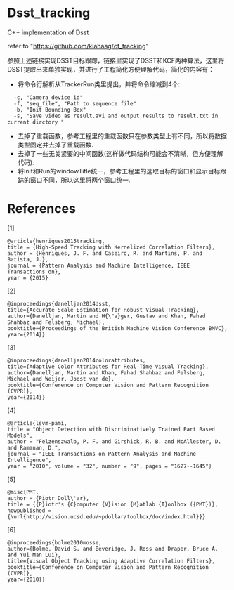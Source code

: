 # Dsst_tracking
C++ implementation of Dsst

refer to "https://github.com/klahaag/cf_tracking"

参照上述链接实现DSST目标跟踪，链接里实现了DSST和KCF两种算法，这里将DSST提取出来单独实现，并进行了工程简化方便理解代码，简化的内容有：
  *    将命令行解析从TrackerRun类里提出，并将命令缩减到4个:
  
      -c, "Camera device id"
      -f, "seq_file", "Path to sequence file"
      -b, "Init Bounding Box"
      -s, "Save video as result.avi and output results to result.txt in current dirctory "
      
  *    去掉了重载函数，参考工程里的重载函数只在参数类型上有不同，所以将数据类型固定并去掉了重载函数.
  *    去掉了一些无关紧要的中间函数(这样做代码结构可能会不清晰，但方便理解代码).
  *    将Init和Run的windowTitle统一，参考工程里的选取目标的窗口和显示目标跟踪的窗口不同，所以这里将两个窗口统一.
  
  
  

# References
[1]
```
@article{henriques2015tracking,
title = {High-Speed Tracking with Kernelized Correlation Filters},
author = {Henriques, J. F. and Caseiro, R. and Martins, P. and Batista, J.},
journal = {Pattern Analysis and Machine Intelligence, IEEE Transactions on},
year = {2015}
```


[2]
```
@inproceedings{danelljan2014dsst,
title={Accurate Scale Estimation for Robust Visual Tracking},
author={Danelljan, Martin and H{\"a}ger, Gustav and Khan, Fahad Shahbaz and Felsberg, Michael},
booktitle={Proceedings of the British Machine Vision Conference BMVC},
year={2014}}
```

[3]
```
@inproceedings{danelljan2014colorattributes,
title={Adaptive Color Attributes for Real-Time Visual Tracking},
author={Danelljan, Martin and Khan, Fahad Shahbaz and Felsberg, Michael and Weijer, Joost van de},
booktitle={Conference on Computer Vision and Pattern Recognition (CVPR)},
year={2014}}
```

[4]
```
@article{lsvm-pami,
title = "Object Detection with Discriminatively Trained Part Based Models",
author = "Felzenszwalb, P. F. and Girshick, R. B. and McAllester, D. and Ramanan, D.",
journal = "IEEE Transactions on Pattern Analysis and Machine Intelligence",
year = "2010", volume = "32", number = "9", pages = "1627--1645"}
```

[5]
```
@misc{PMT,
author = {Piotr Doll\'ar},
title = {{P}iotr's {C}omputer {V}ision {M}atlab {T}oolbox ({PMT})},
howpublished = {\url{http://vision.ucsd.edu/~pdollar/toolbox/doc/index.html}}}
```

[6]
```
@inproceedings{bolme2010mosse,
author={Bolme, David S. and Beveridge, J. Ross and Draper, Bruce A. and Yui Man Lui},
title={Visual Object Tracking using Adaptive Correlation Filters},
booktitle={Conference on Computer Vision and Pattern Recognition (CVPR)},
year={2010}}
```
